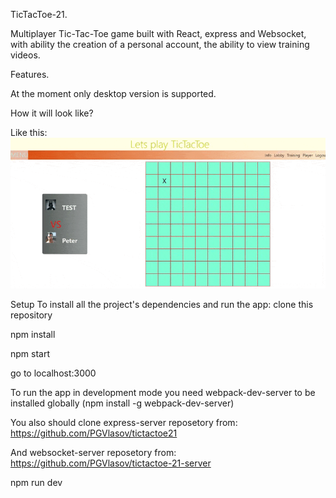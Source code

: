 TicTacToe-21.

Multiplayer Tic-Tac-Toe game built with React, express and Websocket, with ability the creation of a personal account, the ability to view training videos.

Features.

At the moment only desktop version is supported.

How it will look like?

Like this:
![](video1.gif)

Setup
To install all the project's dependencies and run the app:
clone this repository

npm install

npm start

go to localhost:3000

To run the app in development mode you need webpack-dev-server to be installed globally (npm install -g webpack-dev-server)

You also should clone express-server reposetory from: https://github.com/PGVlasov/tictactoe21

And websocket-server reposetory from: https://github.com/PGVlasov/tictactoe-21-server

npm run dev
